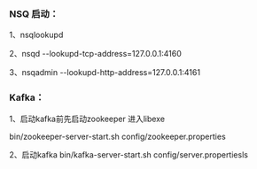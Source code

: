### NSQ 启动：

1、nsqlookupd

2、nsqd --lookupd-tcp-address=127.0.0.1:4160

3、nsqadmin --lookupd-http-address=127.0.0.1:4161

### Kafka：

1、启动kafka前先启动zookeeper   进入libexe

bin/zookeeper-server-start.sh config/zookeeper.properties

2、启动kafka bin/kafka-server-start.sh config/server.propertiesls




